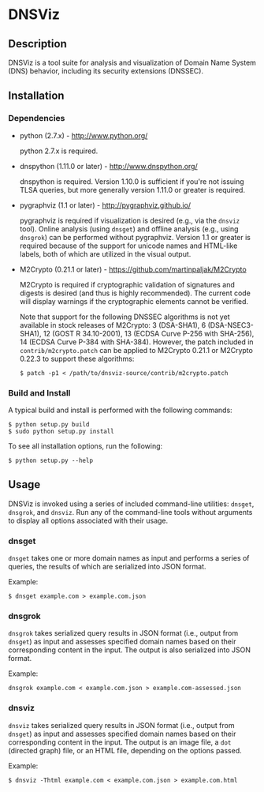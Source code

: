 # DNSViz


## Description

DNSViz is a tool suite for analysis and visualization of Domain Name System
(DNS) behavior, including its security extensions (DNSSEC).


## Installation


### Dependencies

* python (2.7.x) - http://www.python.org/

  python 2.7.x is required.

* dnspython (1.11.0 or later) - http://www.dnspython.org/

  dnspython is required.  Version 1.10.0 is sufficient if you're not issuing
  TLSA queries, but more generally version 1.11.0 or greater is required.

* pygraphviz (1.1 or later) - http://pygraphviz.github.io/

  pygraphviz is required if visualization is desired (e.g., via the `dnsviz`
  tool).  Online analysis (using `dnsget`) and offline analysis (e.g., using
  `dnsgrok`) can be performed without pygraphviz.  Version 1.1 or greater is
  required because of the support for unicode names and HTML-like labels, both of
  which are utilized in the visual output.

* M2Crypto (0.21.1 or later) - https://github.com/martinpaljak/M2Crypto

  M2Crypto is required if cryptographic validation of signatures and digests is
  desired (and thus is highly recommended).  The current code will display
  warnings if the cryptographic elements cannot be verified.

  Note that support for the following DNSSEC algorithms is not yet available in
  stock releases of M2Crypto: 3 (DSA-SHA1), 6 (DSA-NSEC3-SHA1),
  12 (GOST R 34.10-2001), 13 (ECDSA Curve P-256 with SHA-256), 14 (ECDSA Curve
  P-384 with SHA-384).  However, the patch included in `contrib/m2crypto.patch`
  can be applied to M2Crypto 0.21.1 or M2Crypto 0.22.3 to support these
  algorithms:

  ```
  $ patch -p1 < /path/to/dnsviz-source/contrib/m2crypto.patch
  ```

### Build and Install

A typical build and install is performed with the following commands:

```
$ python setup.py build
$ sudo python setup.py install
```

To see all installation options, run the following:

```
$ python setup.py --help
```


## Usage

DNSViz is invoked using a series of included command-line utilities: `dnsget`,
`dnsgrok`, and `dnsviz`.  Run any of the command-line tools without arguments
to display all options associated with their usage.


### dnsget

`dnsget` takes one or more domain names as input and performs a series of
queries, the results of which are serialized into JSON format.

Example:
```
$ dnsget example.com > example.com.json
```


### dnsgrok

`dnsgrok` takes serialized query results in JSON format (i.e., output from
`dnsget`) as input and assesses specified domain names based on their
corresponding content in the input.  The output is also serialized into JSON
format.

Example:
```
dnsgrok example.com < example.com.json > example.com-assessed.json
```


### dnsviz

`dnsviz` takes serialized query results in JSON format (i.e., output from
`dnsget`) as input and assesses specified domain names based on their
corresponding content in the input.  The output is an image file, a `dot`
(directed graph) file, or an HTML file, depending on the options passed.

Example:
```
$ dnsviz -Thtml example.com < example.com.json > example.com.html
```
